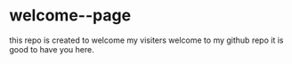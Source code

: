 # welcome--page
this repo is created to welcome my visiters
welcome to my github repo it is good to have you here.
